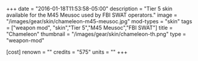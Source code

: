 +++
date = "2016-01-18T11:53:58-05:00"
description = "Tier 5 skin available for the M45 Meusoc used by FBI SWAT operators."
image = "/images/gear/skin/chameleon-m45-meusoc.jpg"
mod-types = "skin"
tags = ["weapon mod", "skin","Tier 5","M45 Meusoc","FBI SWAT"]
title = "Chameleon"
thumbnail = "/images/gear/skin/chameleon-th.png"
type = "weapon-mod"

[cost]
  renown = ""
  credits = "575"
  units = ""
+++
